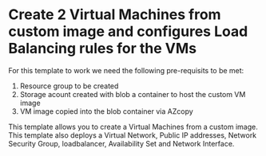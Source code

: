# Create 2 Virtual Machines from custom image and configures Load Balancing rules for the VMs

For this template to work we need the following pre-requisits to be met:
1. Resource group to be created
2. Storage acount created with blob a container to host the custom VM image
3. VM image copied into the blob container via AZcopy


This template allows you to create a Virtual Machines from a custom image. This template also deploys a Virtual Network, Public IP addresses, Network Security Group, loadbalancer, Availability Set and  Network Interface. 
